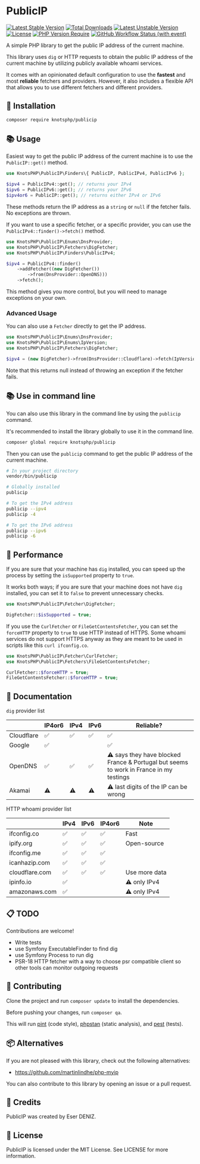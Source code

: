 # PublicIP
[![Latest Stable Version](https://poser.pugx.org/knotsphp/publicip/v)](https://packagist.org/packages/knotsphp/publicip) 
[![Total Downloads](https://poser.pugx.org/knotsphp/publicip/downloads)](https://packagist.org/packages/knotsphp/publicip) 
[![Latest Unstable Version](https://poser.pugx.org/knotsphp/publicip/v/unstable)](https://packagist.org/packages/knotsphp/publicip) 
[![License](https://poser.pugx.org/knotsphp/publicip/license)](https://packagist.org/packages/knotsphp/publicip) 
[![PHP Version Require](https://poser.pugx.org/knotsphp/publicip/require/php)](https://packagist.org/packages/knotsphp/publicip) 
[![GitHub Workflow Status (with event)](https://img.shields.io/github/actions/workflow/status/knotsphp/publicip/test.yml?label=Tests)](https://github.com/knotsphp/publicip/actions/workflows/test.yml)

A simple PHP library to get the public IP address of the current machine.

This library uses `dig` or HTTP requests to obtain the public IP address of the current machine by utilizing publicly
available whoami services.

It comes with an opinionated default configuration to use the **fastest** and most **reliable** fetchers and providers.
However, it also includes a flexible API that allows you to use different fetchers and different providers.

## 🚀 Installation

```bash
composer require knotsphp/publicip
```

## 📚 Usage

Easiest way to get the public IP address of the current machine is to use the `PublicIP::get()` method.

```php
use KnotsPHP\PublicIP\Finders\{ PublicIP, PublicIPv4, PublicIPv6 };

$ipv4 = PublicIPv4::get(); // returns your IPv4
$ipv6 = PublicIPv6::get(); // returns your IPv6
$ipv4or6 = PublicIP::get(); // returns either IPv4 or IPv6
```
These methods return the IP address as a `string` or `null` if the fetcher fails. No exceptions are thrown.

If you want to use a specific fetcher, or a specific provider, you can use the `PublicIPv4::finder()->fetch()` method.

```php
use KnotsPHP\PublicIP\Enums\DnsProvider;
use KnotsPHP\PublicIP\Fetchers\DigFetcher;
use KnotsPHP\PublicIP\Finders\PublicIPv4;

$ipv4 = PublicIPv4::finder()
    ->addFetcher((new DigFetcher())
        ->from(DnsProvider::OpenDNS)))
    ->fetch();
```
This method gives you more control, but you will need to manage exceptions on your own.

### Advanced Usage

You can also use a `Fetcher` directly to get the IP address.

```php
use KnotsPHP\PublicIP\Enums\DnsProvider;
use KnotsPHP\PublicIP\Enums\IpVersion;
use KnotsPHP\PublicIP\Fetchers\DigFetcher;

$ipv4 = (new DigFetcher)->from(DnsProvider::Cloudflare)->fetch(IpVersion::v4);
```

Note that this returns null instead of throwing an exception if the fetcher fails.

## 📚 Use in command line

You can also use this library in the command line by using the `publicip` command.

It's recommended to install the library globally to use it in the command line.
```bash
composer global require knotsphp/publicip
```

Then you can use the `publicip` command to get the public IP address of the current machine.
```bash
# In your project directory
vendor/bin/publicip

# Globally installed
publicip

# To get the IPv4 address
publicip --ipv4
publicip -4

# To get the IPv6 address
publicip --ipv6
publicip -6
```

## 🏃 Performance

If you are sure that your machine has `dig` installed, you can speed up the process by setting the `isSupported`
property to `true`.

It works both ways; if you are sure that your machine does not have `dig` installed, you can set it to `false` to
prevent unnecessary checks.

```php
use KnotsPHP\PublicIP\Fetcher\DigFetcher;

DigFetcher::$isSupported = true;
```

If you use the `CurlFetcher` or `FileGetContentsFetcher`, you can set the `forceHTTP` property to `true` to use HTTP instead of HTTPS.
Some whoami services do not support HTTPS anyway as they are meant to be used in scripts like this `curl ifconfig.co`.

```php
use KnotsPHP\PublicIP\Fetcher\CurlFetcher;
use KnotsPHP\PublicIP\Fetchers\FileGetContentsFetcher;

CurlFetcher::$forceHTTP = true;
FileGetContentsFetcher::$forceHTTP = true;
```

## 📖 Documentation

`dig` provider list

|            | IP4or6 | IPv4 | IPv6 | Reliable?                                                                              |
|------------|--------|------|------|----------------------------------------------------------------------------------------|
| Cloudflare | ✅      | ✅    | ✅    | ✅                                                                                      |
| Google     | ✅      |      |      | ✅                                                                                      |
| OpenDNS    | ✅      | ✅    | ✅    | ⚠️ says they have blocked France & Portugal but seems to work in France in my testings |
| Akamai     | ⚠️     | ⚠️   | ⚠️   | ⚠️ last digits of the IP can be wrong                                                  |

HTTP whoami provider list

|                | IPv4 | IPv6 | IP4or6 | Note          |
|----------------|------|------|--------|---------------|
| ifconfig.co    | ✅    | ✅    | ✅      | Fast          |
| ipify.org      | ✅    | ✅    | ✅      | Open-source   |
| ifconfig.me    | ✅    | ✅    | ✅      |               |
| icanhazip.com  | ✅    | ✅    | ✅      |               |
| cloudflare.com | ✅    | ✅    | ✅      | Use more data |
| ipinfo.io      | ✅    |      |        | ⚠️ only IPv4  |
| amazonaws.com  | ✅    |      |        | ⚠️ only IPv4  |

## 📋 TODO
Contributions are welcome!

- Write tests
- use Symfony ExecutableFinder to find dig
- use Symfony Process to run dig
- PSR-18 HTTP fetcher with a way to choose psr compatible client so other tools can monitor outgoing requests

## 🤝 Contributing
Clone the project and run `composer update` to install the dependencies.

Before pushing your changes, run `composer qa`. 

This will run [pint](http://github.com/laravel/pint) (code style), [phpstan](http://github.com/phpstan/phpstan) (static analysis), and [pest](http://github.com/pestphp/pest) (tests).

## 📦 Alternatives

If you are not pleased with this library, check out the following alternatives:

- https://github.com/martinlindhe/php-myip

You can also contribute to this library by opening an issue or a pull request.

## 👥 Credits

PublicIP was created by Eser DENIZ.

## 📝 License

PublicIP is licensed under the MIT License. See LICENSE for more information.
